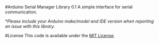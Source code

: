 #Arduino Serial Manager Library 0.1
A simple interface for serial communication.

\**Please include your Arduino make/model and IDE version when reporting an issue with this library.*

#License
This code is available under the [MIT License](http://opensource.org/licenses/mit-license.php).